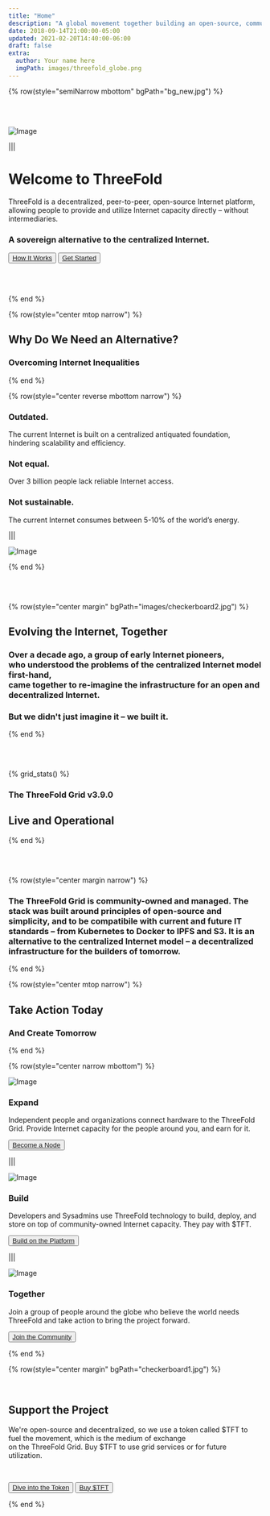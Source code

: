 ```yaml
---
title: "Home"
description: "A global movement together building an open-source, community-driven, decentralized Internet – from the ground up." # quotation marks to allow colons where used
date: 2018-09-14T21:00:00-05:00
updated: 2021-02-20T14:40:00-06:00
draft: false
extra:
  author: Your name here
  imgPath: images/threefold_globe.png
---
```


<!-- section 1 (header) -->

{% row(style="semiNarrow mbottom" bgPath="bg_new.jpg") %} 

<!-- bgPath="images/header_bg.jpg" -->

<br>

<br>

![Image](home_header.png#large#mx-auto)


|||

# Welcome to ThreeFold

ThreeFold is a decentralized, peer-to-peer, open-source Internet platform, allowing people to provide and utilize Internet capacity directly – without intermediaries.

### A sovereign alternative to the centralized Internet.

<button>[How It Works](https://manual.grid.tf/intro/grid3_howitworks.html)</button>
<button>[Get Started](https://manual.grid.tf/intro/intro_readme.html)</button>

<br>

<br>

{% end %}

<!-- section 2 -->

{% row(style="center mtop narrow") %}

## Why Do We Need an Alternative?

### Overcoming Internet Inequalities

{% end %}

{% row(style="center reverse mbottom narrow") %}

### **Outdated.**

The current Internet is built on a centralized antiquated foundation, hindering scalability and efficiency.

### **Not equal.**

Over 3 billion people lack reliable Internet access.

### **Not sustainable.**

The current Internet consumes between 5-10% of the world’s energy.

|||

![Image](internet_outdated.png#auto)

{% end %}

<br>

<br>

<!-- section 3 -->

{% row(style="center margin" bgPath="images/checkerboard2.jpg") %}

## Evolving the Internet, Together

### Over a decade ago, a group of early Internet pioneers, <br>who understood the problems of the centralized Internet model first-hand, <br>came together to re-imagine the infrastructure for an open and decentralized Internet.

### But we didn't just imagine it – we built it.

{% end %}

<br>

<br>

<!-- section 4 (Map) -->

{% grid_stats() %}

### The ThreeFold Grid v3.9.0

## **Live and Operational**

{% end %}

<br>

<br>


<!-- section 5 -->

{% row(style="center margin narrow") %}

### The ThreeFold Grid is community-owned and managed. The stack was built around principles of open-source and simplicity, and to be compatibile with current and future IT standards – from Kubernetes to Docker to IPFS and S3. It is an alternative to the centralized Internet model – a decentralized infrastructure for the builders of tomorrow.

{% end %}

{% row(style="center mtop narrow") %}

## Take Action Today

### And Create Tomorrow

{% end %}

{% row(style="center narrow mbottom") %}

![Image](expandicon.png#medium)

### **Expand**

Independent people and organizations connect hardware to the ThreeFold Grid. Provide Internet capacity for the people around you, and earn for it. 

<button>[Become a Node](/farmnew)</button>

|||

![Image](buildicon.png#medium)

### **Build**

Developers and Sysadmins use ThreeFold technology to build, deploy, and store on top of community-owned Internet capacity. They pay with $TFT.

<button>[Build on the Platform](/buildnew)</button>

|||

![Image](togethericon.png#medium)

### **Together**

Join a group of people around the globe who believe the world needs ThreeFold and take action to bring the project forward.

<button>[Join the Community](/community)</button>

{% end %}



<!-- section 5 -->


{% row(style="center margin" bgPath="checkerboard1.jpg") %}

<br>

## Support the Project

We're open-source and decentralized, so we use a token called $TFT to fuel the movement, which is the medium of exchange<br>on the ThreeFold Grid. Buy $TFT to use grid services or for future utilization.

<br>

<button>[Dive into the Token](/tft)</button>
<button>[Buy $TFT](https://library.threefold.me/info/threefold#/tokens/threefold__token_howtos)</button>



{% end %}